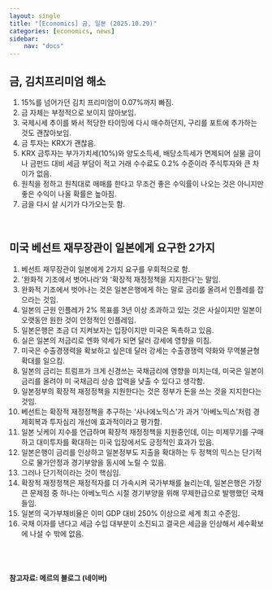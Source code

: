 ```yaml
---
layout: single
title: "[Economics] 금, 일본 (2025.10.29)"
categories: [economics, news]
sidebar:
    nav: "docs"
---
```


## 금, 김치프리미엄 해소
1. 15%를 넘어가던 김치 프리미엄이 0.07%까지 빠짐.
1. 금 자체는 부정적으로 보이지 않아보임.
1. 국제시세 추이를 봐서 적당한 타이밍에 다시 매수하던지, 구리를 포트에 추가하는 것도 괜찮아보임.
1. 금 투자는 KRX가 괜찮음.
1. KRX 금투자는 부가가치세(10%)와 양도소득세, 배당소득세가 면제되어 실물 금이나 금펀드 대비 세금 부담이 적고 거래 수수료도 0.2% 수준이라 주식투자와 큰 차이가 없음.
1. 원칙을 정하고 원칙대로 매매를 한다고 무조건 좋은 수익률이 나오는 것은 아니지만 좋은 수익이 나올 확률은 높아짐.
1. 금을 다시 살 시기가 다가오는듯 함.

<br/>

## 미국 베선트 재무장관이 일본에게 요구한 2가지
1. 베선트 재무장관이 일본에게 2가지 요구를 우회적으로 함.
1. '완화적 기조에서 벗어나라'와 '확장적 재정정책을 지지한다'는 말임.
1. 완화적 기조에서 벗어나는 것은 일본은행에게 하는 말로 금리를 올려서 인플레를 잡으라는 것임.
1. 일본의 근원 인플레가 2% 목표를 3년 이상 초과하고 있는 것은 사실이지만 일본이 오랫동안 원한 것이 안정적인 인플레임.
1. 일본은행은 조금 더 지켜보자는 입장이지만 미국은 독촉하고 있음.
1. 실은 일본의 저금리로 엔화 약세가 되면 달러 강세에 영향을 미침.
1. 미국은 수출경쟁력을 확보하고 싶은데 달러 강세는 수출경쟁력 약화와 무역불균형 확대를 일으킴.
1. 일본의 금리는 트럼프가 크게 신경쓰는 국채금리에 영향을 미치는데, 미국은 일본이 금리를 올려야 미 국채금리 상승 압력을 낮출 수 있다고 생각함.
1. 일본정부의 확장적 재정정책을 지원한다는 것은 정부가 돈을 쓰는 것을 지지한다는 것임.
1. 베선트는 확장적 재정정책을 추구하는 '사나에노믹스'가 과거 '아베노믹스'처럼 경제회복과 투자심리 개선에 효과적이라고 평가함.
1. 일본 닛케이 지수를 언급하며 확장적 재정정책을 지원중인데, 이는 미제무기를 구매하고 대미투자를 확대하는 미국 입장에서도 긍정적인 효과가 있음.
1. 일본은행이 금리를 인상하고 일본정부도 지출을 확대하는 두 정책의 믹스는 단기적으로 물가안정과 경기부양을 동시에 노릴 수 있음.
1. 그러나 단기적이라는 것이 핵심임.
1. 확장적 재정정책은 재정적자를 더 가속시켜 국가부채를 늘리는데, 일본은행은 가장 큰 문제점 중 하나는 아베노믹스 시절 경기부양을 위해 무제한급으로 발행했던 국채들임.
1. 일본의 국가부채비율은 이미 GDP 대비 250% 이상으로 세계 최고 수준임.
1. 국채 이자를 낸다고 세금 수입 대부분이 소진되고 결국은 세금을 인상해서 세수확보에 나설 수 밖에 없음.




<br/>
<br/>

#### 참고자료: 메르의 블로그 (네이버)
